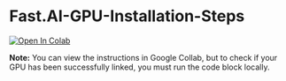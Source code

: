# Fast.AI-GPU-Installation-Steps

[![Open In Colab](https://colab.research.google.com/assets/colab-badge.svg)](https://colab.research.google.com/github/Vanderbilt-PTY-Data-Science/Fast.AI-GPU-Installation-Steps)

**Note:** You can view the instructions in Google Collab, but to check if your GPU has been successfully linked, you must run the code block locally.
